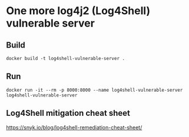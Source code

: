 # One more log4j2 (Log4Shell) vulnerable server

## Build

```shell
docker build -t log4shell-vulnerable-server .
```

## Run

```shell
docker run -it --rm -p 8000:8000 --name log4shell-vulnerable-server log4shell-vulnerable-server
```

## Log4Shell mitigation cheat sheet

https://snyk.io/blog/log4shell-remediation-cheat-sheet/
